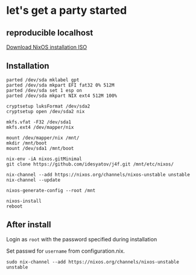# let's get a party started

## reproducible localhost

[Download NixOS installation ISO](https://nixos.org/nixos/download.html)

## Installation

    parted /dev/sda mklabel gpt
    parted /dev/sda mkpart EFI fat32 0% 512M
    parted /dev/sda set 1 esp on
    parted /dev/sda mkpart NIX ext4 512M 100%

    cryptsetup luksFormat /dev/sda2
    cryptsetup open /dev/sda2 nix

    mkfs.vfat -F32 /dev/sda1
    mkfs.ext4 /dev/mapper/nix

    mount /dev/mapper/nix /mnt/
    mkdir /mnt/boot
    mount /dev/sda1 /mnt/boot

    nix-env -iA nixos.gitMinimal
    git clone https://github.com/idesyatov/j4f.git /mnt/etc/nixos/

    nix-channel --add https://nixos.org/channels/nixos-unstable unstable
    nix-channel --update

    nixos-generate-config --root /mnt

    nixos-install
    reboot

## After install

Login as `root` with the password specified during installation

Set passwd for `username` from configuration.nix.

    sudo nix-channel --add https://nixos.org/channels/nixos-unstable unstable
